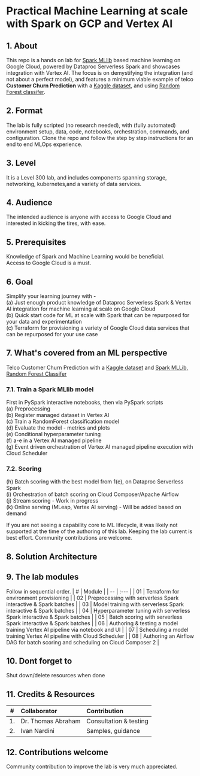 # Practical Machine Learning at scale with Spark on GCP and Vertex AI

## 1. About
This repo is a hands on lab for [Spark MLlib](https://spark.apache.org/docs/latest/ml-guide.html) based machine learning on Google Cloud, powered by Dataproc Serverless Spark and showcases integration with Vertex AI. The focus is on demystifying the integration (and not about a perfect model), and features a minimum viable example of telco **Customer Churn Prediction** with a [Kaggle dataset](https://www.kaggle.com/datasets/blastchar/telco-customer-churn), and using [Random Forest classifer](https://spark.apache.org/docs/latest/ml-classification-regression.html#random-forest-classifier).

## 2. Format
The lab is fully scripted (no research needed), with (fully automated) environment setup, data, code, notebooks, orchestration, commands, and configuration. Clone the repo and follow the step by step instructions for an end to end MLOps experience.

## 3. Level
It is a Level 300 lab, and includes components spanning storage, networking, kubernetes,and a variety of data services. 

## 4. Audience
The intended audience is anyone with access to Google Cloud and interested in kicking the tires, with ease.

## 5. Prerequisites
Knowledge of Spark and Machine Learning would be beneficial.<br> 
Access to Google Cloud is a must.

## 6. Goal
Simplify your learning journey with - <br> 
(a) Just enough product knowledge of Dataproc Serverless Spark & Vertex AI integration for machine learning at scale on Google Cloud<br>
(b) Quick start code for ML at scale with Spark that can be repurposed for your data and experimentation<br>
(c) Terraform for provisioning a variety of Google Cloud data services that can be repurposed for your use case<br>

## 7. What's covered from an ML perspective
Telco Customer Churn Prediction with a [Kaggle dataset](https://www.kaggle.com/datasets/blastchar/telco-customer-churn) and [Spark MLLib, Random Forest Classifer](https://spark.apache.org/docs/latest/ml-classification-regression.html#random-forest-classifier)<br> 

### 7.1. Train a Spark MLlib model<br> 
 First in PySpark interactive notebooks, then via PySpark scripts<br> 
(a) Preprocessing <br> 
(b) Register managed dataset in Vertex AI<br> 
(c) Train a RandomForest classification model<br> 
(d) Evaluate the model - metrics and plots<br> 
(e) Conditional hyperparameter tuning<br> 
(f) a-e in a Vertex AI managed pipeline <br> 
(g) Event driven orchestration of Vertex AI managed pipeline execution with Cloud Scheduler<br> 

### 7.2. Scoring
(h) Batch scoring with the best model from 1(e), on Dataproc Serverless Spark <br>
(i) Orchestration of batch scoring on Cloud Composer/Apache Airflow <br>
(j) Stream scoring - Work in progress <br> 
(k) Online serving (MLeap, Vertex AI serving) - Will be added based on demand <br>

If you are not seeing a capability core to ML lifecycle, it was likely not supported at the time of the authoring of this lab. Keeping the lab current is best effort. Community contributions are welcome.

## 8. Solution Architecture


## 9. The lab modules
Follow in sequential order.
| # | Module | 
| -- | :--- |
| 01 |  Terraform for environment provisioning |
| 02 |  Preprocessing with serverless Spark interactive & Spark batches |
| 03 |  Model training with serverless Spark interactive & Spark batches |
| 04 |  Hyperparameter tuning  with serverless Spark interactive & Spark batches |
| 05 |  Batch scoring with serverless Spark interactive & Spark batches |
| 06 |  Authoring & testing a model training Vertex AI pipeline via notebook and UI |
| 07 |  Scheduling a model training Vertex AI pipeline with Cloud Scheduler |
| 08 |  Authoring an Airflow DAG for batch scoring and scheduling on Cloud Composer 2 |

## 10. Dont forget to 
Shut down/delete resources when done

## 11. Credits & Resources
| # | Collaborator | Contribution  | 
| -- | :--- | :--- |
| 1. | Dr. Thomas Abraham | Consultation & testing |
| 2. | Ivan Nardini | Samples, guidance |

## 12. Contributions welcome
Community contribution to improve the lab is very much appreciated. <br>

